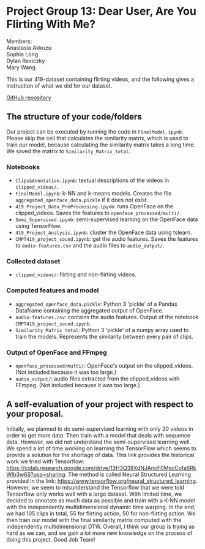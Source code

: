 # Project Group 13: Dear User, Are You Flirting With Me?

Members:  
Anastasia Akkuzu  
Sophia Long  
Dylan Reviczky  
Mary Wang  

This is our 419-dataset containing flirting videos, and the following gives a instruction of what we did for our dataset.

[GitHub repository](https://github.com/mwgh/419-dataset)

## The structure of your code/folders

Our project can be executed by running the code in `FinalModel.ipynb`. Please skip the cell that calculates the similarity matrix, which is used to train our model, because calculating the similarity matrix takes a long time. We saved the matrix to `Similarity_Matrix_total`.

### Notebooks
* `Clips&Annotation.ipynb`: textual descriptions of the videos in `clipped_videos/`.
* `FinalModel.ipynb`: k-NN and k-means models. Creates the file `aggregated_openface_data.pickle` if it does not exist.
* `419_Project_Data_PreProcessing.ipynb`: runs OpenFace on the clipped_videos. Saves the features to `openface_processed/multi/`.
* `Semi_Supervised.ipynb`: semi-supervised learning on the OpenFace data using TensorFlow.
* `419_Project_Analysis.ipynb`: cluster the OpenFace data using tslearn.
* `CMPT419_project_sound.ipynb`: get the audio features. Saves the features to `audio-features.csv` and the audio files to `audio_output/`.

### Collected dataset
* `clipped_videos/`: flirting and non-flirting videos.

### Computed features and model
* `aggregated_openface_data.pickle`: Python 3 'pickle' of a Pandas Dataframe containing the aggregated output of OpenFace.
* `audio-features.csv`: contains the audio features. Output of the notebook `CMPT419_project_sound.ipynb`.
* `Similarity_Matrix_total`: Python 3 'pickle' of a numpy array used to train the models. Represents the similarity between every pair of clips.

### Output of OpenFace and FFmpeg
* `openface_processed/multi/`: OpenFace's output on the clipped_videos. (Not included because it was too large.)
* `audio_output/`: audio files extracted from the clipped_videos with FFmpeg. (Not included because it was too large.)

## A self-evaluation of your project with respect to your proposal.
Initially, we planned to do semi-supervised learning with only 20 videos in order to get more data. Then train with a model that deals with sequence data. However, we did not understand the semi-supervised learning well. We spend a lot of time working on learning the TensorFlow which seems to provide a solution for the shortage of data. This link provides the historical work we tried with Tensorflow: https://colab.research.google.com/drive/13H3Q38XdNJAncF0MxcCofa6RkWlb3w6S?usp=sharing. The method is called Neural Structured Learning provided in the link: https://www.tensorflow.org/neural_structured_learning. However, we seem to misunderstand the Tensorflow that we were told Tensorflow only works well with a large dataset. With limited time, we decided to annotate as much data as possible and train with a K-NN model with the independently multidimensional dynamic time warping. In the end, we had 105 clips in total, 55 for flirting action, 50 for non-flirting action. We then train our model with the final similarity matrix computed with the independently multidimensional DTW. Overall, I think our group is trying as hard as we can, and we gain a lot more new knowledge on the process of doing this project. Good Job Team!
